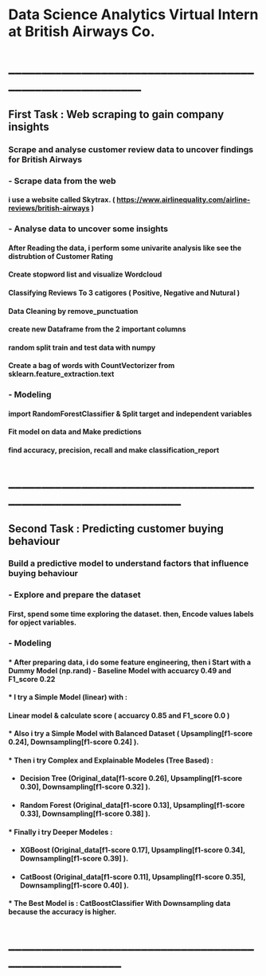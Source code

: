 # Data Science Analytics Virtual Intern at British Airways Co.
# _________________________________________________________

## First Task : Web scraping to gain company insights
### Scrape and analyse customer review data to uncover findings for British Airways

 ### - Scrape data from the web 
   #### i use a website called Skytrax. ( https://www.airlinequality.com/airline-reviews/british-airways )
   
 ### - Analyse data to uncover some insights
   #### After Reading the data, i perform some univarite analysis like see the distrubtion of Customer Rating 
   #### Create stopword list and visualize Wordcloud
   #### Classifying Reviews To 3 catigores ( Positive, Negative and Nutural )
   #### Data Cleaning by remove_punctuation
   #### create new Dataframe from the 2 important columns
   #### random split train and test data with numpy
   #### Create a bag of words with CountVectorizer from sklearn.feature_extraction.text
   
 ### - Modeling
   #### import RandomForestClassifier & Split target and independent variables
   #### Fit model on data and Make predictions
   #### find accuracy, precision, recall and make classification_report
 
 # _______________________________________________________________
 
 ## Second Task : Predicting customer buying behaviour
 ### Build a predictive model to understand factors that influence buying behaviour
 
 ### - Explore and prepare the dataset
 ####  First, spend some time exploring the dataset. then, Encode values labels for opject variables.
 
 ### - Modeling 
 #### * After preparing data, i do some feature engineering, then i Start with a Dummy Model (np.rand) - Baseline Model with accuarcy 0.49 and F1_score 0.22
#### * I try a Simple Model (linear) with :
#### Linear model & calculate score ( accuarcy 0.85 and F1_score 0.0 )
#### * Also i try a Simple Model with Balanced Dataset ( Upsampling[f1-score 0.24], Downsampling[f1-score 0.24] ).
#### * Then i try Complex and Explainable Modeles (Tree Based) :
 - #### Decision Tree (Original_data[f1-score 0.26], Upsampling[f1-score  0.30], Downsampling[f1-score 0.32] ).
 - #### Random Forest (Original_data[f1-score 0.13], Upsampling[f1-score  0.33], Downsampling[f1-score 0.38] ).
#### * Finally i try Deeper Modeles :
 - #### XGBoost (Original_data[f1-score 0.17], Upsampling[f1-score  0.34], Downsampling[f1-score 0.39] ).
 - #### CatBoost (Original_data[f1-score 0.11], Upsampling[f1-score  0.35], Downsampling[f1-score 0.40] ).

#### * The Best Model is : CatBoostClassifier With Downsampling data because the accuracy is higher.


# ______________________________________________________

 
 
